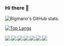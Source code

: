 ### Hi there 👋
![Bigmario's GitHub stats](https://github-readme-stats-bigmario.vercel.app/api?username=bigmario&show_icons=true&theme=merko).

[![Top Langs](https://github-readme-stats-bigmario.vercel.app/api/top-langs/?username=bigmario&langs_count=10&theme=merko)](https://github.com/bigmario/github-readme-stats)


<a href="https://github.com/bigmario/Python_Cardio">
  <img align="center" src="https://github-readme-stats-bigmario.vercel.app/api/pin/?username=bigmario&repo=Python_Cardio&theme=merko" />
</a>
<a href="https://github.com/bigmario/Calculo_Basico">
  <img align="center" src="https://github-readme-stats-bigmario.vercel.app/api/pin/?username=bigmario&repo=Calculo_Basico&theme=merko" />
</a>
<a href="https://github.com/bigmario/web_scraper">
  <img align="center" src="https://github-readme-stats-bigmario.vercel.app/api/pin/?username=bigmario&repo=web_scraper&theme=merko" />
</a>
<a href="https://github.com/bigmario/crud-click-pythonr">
  <img align="center" src="https://github-readme-stats-bigmario.vercel.app/api/pin/?username=bigmario&repo=crud-click-python&theme=merko" />
</a>
<a href="https://github.com/bigmario/data_structures_python">
  <img align="center" src="https://github-readme-stats-bigmario.vercel.app/api/pin/?username=bigmario&repo=data_structures_python&theme=merko" />
</a>
<a href="https://github.com/bigmario/linear_regression_Python">
  <img align="center" src="https://github-readme-stats-bigmario.vercel.app/api/pin/?username=bigmario&repo=linear_regression_Python&theme=merko" />
</a>
<a href="https://github.com/bigmario/linear_regression_GO">
  <img align="center" src="https://github-readme-stats-bigmario.vercel.app/api/pin/?username=bigmario&repo=linear_regression_GO&theme=merko" />
</a>

<!--
**bigmario/bigmario** is a ✨ _special_ ✨ repository because its `README.md` (this file) appears on your GitHub profile.

Here are some ideas to get you started:

- 🔭 I’m currently working on ...
- 🌱 I’m currently learning ...
- 👯 I’m looking to collaborate on ...
- 🤔 I’m looking for help with ...
- 💬 Ask me about ...
- 📫 How to reach me: ...
- 😄 Pronouns: ...
- ⚡ Fun fact: ...
-->
